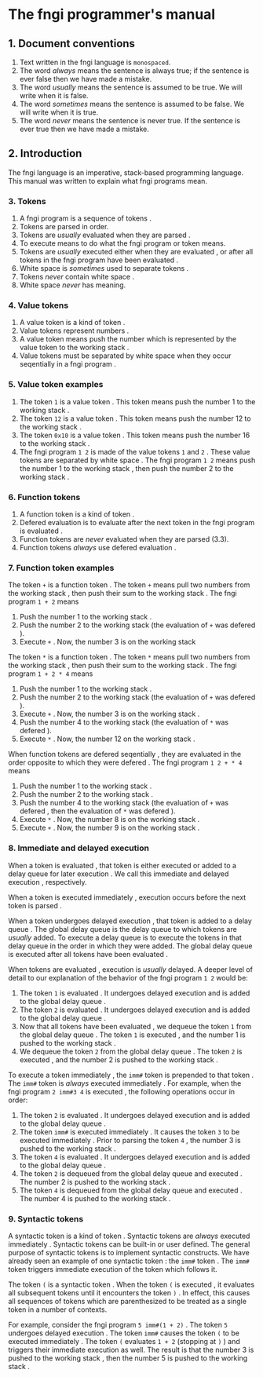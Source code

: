 <div>
<!-- Generated by cxt.py from manual.cxt -->
<h1>The fngi programmer&#x27;s manual</h1><h2>1. Document conventions</h2><ol><li value="1">Text written in the <span>		fngi language			</span> is <code>monospaced</code>.</li><li value="2">The word <span>			<i>always</i>			</span> means the sentence is always true; if the sentence is ever false then we have made a mistake.</li><li value="3">The word <span>			<i>usually</i>			</span> means the sentence is assumed to be true. We will write when it is false.</li><li value="4">The word <span>		<i>sometimes</i>			</span> means the sentence is assumed to be false. We will write when it is true.</li><li value="5">The word <span>			<i>never</i>			</span> means the sentence is never true. If the sentence is ever true then we have made a mistake.</li></ol> </p><p><h2>2. Introduction</h2>The <span>		fngi language			</span> is an imperative, stack-based programming language. This manual was written to explain what <span>		fngi programs			</span> mean.</p><p><h3>3. <span>		Tokens				</span></h3><ol><li value="1">A <span>		fngi program			</span> is a <span>		sequence			</span> of <span>			tokens				</span>.</li><li value="2"><span>		Tokens				</span> are <span>			parsed				</span> in order.</li><li value="3"><span>		Tokens				</span> are <span>			<i>usually</i>			</span> <span>		evaluated			</span> when they are <span>			parsed				</span>.</li><li value="4">To <span>			execute				</span> means to do what the <span>		fngi program			</span> or <span>			token				</span> means. </li><li value="5"><span>		Tokens				</span> are <span>			<i>usually</i>			</span> <span>		executed			</span> either when they are <span>		evaluated			</span>, or after all <span>			tokens				</span> in the <span>		fngi program			</span> have been <span>		evaluated			</span>.</li><li value="6"><span>		White space			</span> is <span>		<i>sometimes</i>			</span> used to separate <span>			tokens				</span>.</li><li value="7"><span>		Tokens				</span> <span>			<i>never</i>			</span> contain <span>		white space			</span>.</li><li value="8"><span>		White space			</span> <span>			<i>never</i>			</span> has meaning.</li></ol><h3>4. <span>		Value tokens			</span></h3><ol><li value="1">A <span>		value token			</span> is a kind of <span>			token				</span>.</li><li value="2"><span>		Value tokens			</span> represent <span>			numbers				</span>.</li><li value="3">A <span>		value token			</span> means <span>			push				</span> the <span>			number				</span> which is represented by the <span>		value token			</span> to the <span>		working stack			</span>.</li><li value="4"><span>		Value tokens			</span> must be separated by <span>		white space			</span> when they occur <span>		seqentially			</span> in a <span>		fngi program			</span>. </li></ol><h3>5. <span>		Value token			</span> examples</h3><ol><li value="1">The <span>			token				</span> <span>		<code>1</code>				</span> is a <span>		value token			</span>. This <span>			token				</span> means <span>			push				</span> the <span>			number				</span> 1 to the <span>		working stack			</span>.</li><li value="2">The <span>			token				</span> <span>		<code>12</code>			</span> is a<span>		value token			</span>. This <span>			token				</span> means <span>			push				</span> the <span>			number				</span> 12 to the <span>		working stack			</span>.</li><li value="3">The <span>			token				</span> <span>		<code>0x10</code>			</span> is a <span>		value token			</span>. This <span>			token				</span> means <span>			push				</span> the <span>			number				</span> 16 to the <span>		working stack			</span>.</li><li value="4">The <span>		fngi program			</span> <span>		<code>1 2</code>			</span> is made of the <span>		value tokens			</span> <span>		<code>1</code>				</span> and <span>		<code>2</code>				</span>. These <span>		value tokens			</span> are separated by <span>		white space			</span>. The <span>		fngi program			</span> <span>		<code>1 2</code>			</span> means <span>			push				</span> the <span>			number				</span> 1 to the <span>		working stack			</span>, then <span>			push				</span> the <span>			number				</span> 2 to the <span>		working stack			</span>. </li></ol><h3>6. <span>	Function tokens			</span></h3><ol><li value="1">A <span>		function token			</span> is a kind of <span>			token				</span>.</li><li value="2"><span>		Defered				</span> <span>		evaluation			</span> is to <span>		evaluate			</span> after the next <span>			token				</span> in the <span>		fngi program			</span> is <span>		evaluated			</span>. </li><li value="3"><span>	Function tokens			</span> are <span>			<i>never</i>			</span> <span>		evaluated			</span> when they are <span>			parsed				</span> (3.3).</li><li value="4"><span>	Function tokens			</span> <span>			<i>always</i>			</span> use <span>			defered				</span> <span>		evaluation			</span>.</li></ol><h3>7. <span>	Function token			</span> examples</h3>The <span>			token				</span> <span>		<code>+</code>				</span> is a <span>		function token			</span>. The <span>			token				</span> <span>		<code>+</code>				</span> means <span>			pull				</span> two <span>			numbers				</span> from the <span>		working stack			</span>, then <span>			push				</span> their sum to the <span>		working stack			</span>. The <span>		fngi program			</span> <span>	<code>1 + 2</code>			</span> means</p><p><ol><li value="1"><span>			Push				</span> the <span>			number				</span> 1 to the <span>		working stack			</span>.</li><li value="2"><span>			Push				</span> the <span>			number				</span> 2 to the <span>		working stack			</span> (the <span>		evaluation			</span> of <span>		<code>+</code>				</span> was <span>			defered				</span>).</li><li value="3">Execute <span>		<code>+</code>				</span>. Now, the <span>			number				</span> 3 is on the <span>		working stack			</span></li></ol>The token <span>		<code>*</code>				</span> is a <span>		function token			</span>. The <span>			token				</span> <span>		<code>*</code>				</span> means <span>			pull				</span> two <span>			numbers				</span> from the <span>		working stack			</span>, then <span>			push				</span> their sum to the <span>		working stack			</span>. The <span>		fngi program			</span> <span>	<code>1 + 2 * 4</code>			</span> means</p><p><ol><li value="1"><span>			Push				</span> the <span>			number				</span> 1 to the <span>		working stack			</span>.</li><li value="2"><span>			Push				</span> the <span>			number				</span> 2 to the <span>		working stack			</span> (the <span>		evaluation			</span> of <span>		<code>+</code>				</span> was <span>			defered				</span>).</li><li value="3">Execute <span>		<code>+</code>				</span>. Now, the <span>			number				</span> 3 is on the <span>		working stack			</span>.</li><li value="4"><span>			Push				</span> the <span>			number				</span> 4 to the <span>		working stack			</span> (the <span>		evaluation			</span> of <span>		<code>*</code>				</span> was <span>			defered				</span>).</li><li value="5">Execute <span>		<code>*</code>				</span>. Now, the <span>			number				</span> 12 on the <span>		working stack			</span>.</li></ol>When <span>		function tokens			</span> are <span>			defered				</span> <span>		seqentially			</span>, they are <span>		evaluated			</span> in the order opposite to which they were <span>			defered				</span>. The <span>		fngi program			</span> <span>	<code>1 2 + * 4</code>			</span> means</p><p><ol><li value="1"><span>			Push				</span> the <span>			number				</span> 1 to the <span>		working stack			</span>.</li><li value="2"><span>			Push				</span> the <span>			number				</span> 2 to the <span>		working stack			</span>.</li><li value="3"><span>			Push				</span> the <span>			number				</span> 4 to the <span>		working stack			</span> (the <span>		evaluation			</span> of <span>		<code>+</code>				</span> was <span>			defered				</span>, then the <span>		evaluation			</span> of <span>		<code>*</code>				</span> was <span>			defered				</span>).</li><li value="4">Execute <span>		<code>*</code>				</span>. Now, the <span>			number				</span> 8 is on the <span>		working stack			</span>.</li><li value="5">Execute <span>		<code>+</code>				</span>. Now, the <span>			number				</span> 9 is on the <span>		working stack			</span>.</li></ol><h3>8. <span>		Immediate			</span> and <span>			delayed				</span> <span>		execution			</span></h3>When a <span>			token				</span> is <span>		evaluated			</span>, that <span>			token				</span> is either <span>		executed			</span> or added to a <span>		delay queue			</span> for later <span>		execution			</span>. We call this <span>		immediate			</span> and <span>			delayed				</span> <span>		execution			</span>, respectively.</p><p>When a <span>			token				</span> is <span>		executed			</span> <span>		immediately			</span>, <span>		execution			</span> occurs before the next <span>			token				</span> is <span>			parsed				</span>.</p><p>When a <span>			token				</span> undergoes <span>			delayed				</span> <span>		execution			</span>, that <span>			token				</span> is added to a <span>		delay queue			</span>. The <span>	global delay queue		</span> is the <span>		delay queue			</span> to which <span>			tokens				</span> are <span>			<i>usually</i>			</span> added. To <span>			execute				</span> a <span>		delay queue			</span> is to <span>			execute				</span> the <span>			tokens				</span> in that <span>		delay queue			</span> in the order in which they were added. The <span>	global delay queue		</span> is <span>		executed			</span> after all <span>			tokens				</span> have been <span>		evaluated			</span>.</p><p></p><p>When <span>			tokens				</span> are <span>		evaluated			</span>, <span>		execution			</span> is <span>			<i>usually</i>			</span> delayed. A deeper level of detail to our explanation of the behavior of the <span>		fngi program			</span> <span>		<code>1 2</code>			</span> would be:</p><p><ol><li value="1">The <span>			token				</span> <span>		<code>1</code>				</span> is <span>		evaluated			</span>. It undergoes <span>			delayed				</span> <span>		execution			</span> and is added to the <span>	global delay queue		</span>.</li><li value="2">The <span>			token				</span> <span>		<code>2</code>				</span> is <span>		evaluated			</span>. It undergoes <span>			delayed				</span> <span>		execution			</span> and is added to the <span>	global delay queue		</span>.</li><li value="3">Now that all <span>			tokens				</span> have been <span>		evaluated			</span>, we dequeue the <span>			token				</span> <span>		<code>1</code>				</span> from the <span>	global delay queue		</span>. The <span>			token				</span> <span>		<code>1</code>				</span> is <span>		executed			</span>, and the <span>			number				</span> 1 is pushed to the <span>		working stack			</span>.</li><li value="4">We dequeue the <span>			token				</span> <span>		<code>2</code>				</span> from the <span>	global delay queue		</span>. The token <span>		<code>2</code>				</span> is <span>		executed			</span>, and the <span>			number				</span> 2 is pushed to the <span>		working stack			</span>.</li></ol>To <span>			execute				</span> a <span>			token				</span> <span>		immediately			</span>, the <span>		<code>imm#</code>			</span> <span>			token				</span> is prepended to that <span>			token				</span>. The <span>		<code>imm#</code>			</span> <span>			token				</span> is <span>			<i>always</i>			</span> <span>		executed			</span> <span>		immediately			</span>. For example, when the <span>		fngi program			</span> <span>	<code>2 imm#3 4</code>			</span> is <span>		executed			</span>, the following operations occur in order:</p><p><ol><li value="1">The <span>			token				</span> <span>		<code>2</code>				</span> is <span>		evaluated			</span>. It undergoes <span>			delayed				</span> <span>		execution			</span> and is added to the <span>	global delay queue		</span>.</li><li value="2">The <span>			token				</span> <span>		<code>imm#</code>			</span> is <span>		executed			</span> <span>		immediately			</span>. It causes the <span>			token				</span> <span>		<code>3</code>				</span> to be <span>		executed			</span> <span>		immediately			</span>. Prior to <span>			parsing				</span> the <span>			token				</span> <span>		<code>4</code>				</span>, the <span>			number				</span> 3 is pushed to the <span>		working stack			</span>.</li><li value="3">The <span>			token				</span> <span>		<code>4</code>				</span> is <span>		evaluated			</span>. It undergoes <span>			delayed				</span> <span>		execution			</span> and is added to the <span>	global delay queue		</span>.</li><li value="4">The <span>			token				</span> <span>		<code>2</code>				</span> is dequeued from the <span>	global delay queue		</span> and <span>		executed			</span>. The <span>			number				</span> 2 is pushed to the <span>		working stack			</span>.</li><li value="5">The <span>			token				</span> <span>		<code>4</code>				</span> is dequeued from the <span>	global delay queue		</span> and <span>		executed			</span>. The <span>			number				</span> 4 is pushed to the <span>		working stack			</span>.</li></ol><h3>9. <span>	Syntactic tokens		</span></h3>A <span>		syntactic token			</span> is a kind of <span>			token				</span>. <span>	Syntactic tokens		</span> are <span>			<i>always</i>			</span> <span>		executed			</span> <span>		immediately			</span>. <span>	Syntactic tokens		</span> can be built-in or user defined. The general purpose of <span>		syntactic tokens		</span> is to implement syntactic constructs. We have already seen an example of one <span>		syntactic token			</span>: the <span>		<code>imm#</code>			</span> <span>			token				</span>. The <span>		<code>imm#</code>			</span> <span>			token				</span> triggers <span>		immediate			</span> <span>		execution			</span> of the <span>			token				</span> which follows it.</p><p>The <span>			token				</span> <span>	<code>(</code>				</span> is a <span>		syntactic token			</span>. When the <span>			token				</span> <span>	<code>(</code>				</span> is <span>		executed			</span>, it <span>		evaluates			</span> all subsequent <span>			tokens				</span> until it encounters the <span>			token				</span> <span>	<code>)</code>				</span>. In effect, this causes all sequences of <span>			tokens				</span> which are parenthesized to be treated as a single <span>			token				</span> in a number of contexts.</p><p>For example, consider the <span>		fngi program			</span> <span>	<code>5 imm#(1 + 2)</code>		</span>. The <span>			token				</span> <span>		<code>5</code>				</span> undergoes <span>			delayed				</span> <span>		execution			</span>. The <span>			token				</span> <span>		<code>imm#</code>			</span> causes the token <span>	<code>(</code>				</span> to be <span>		executed			</span> <span>		immediately			</span>. The <span>			token				</span> <span>	<code>(</code>				</span> <span>		evaluates			</span> <span>	<code>1 + 2</code>			</span> (stopping at <span>	<code>)</code>				</span>) and triggers their <span>		immediate			</span> <span>		execution			</span> as well. The result is that the <span>			number				</span> 3 is pushed to the <span>		working stack			</span>, then the <span>			number				</span> 5 is pushed to the <span>		working stack			</span>.</p><p></p><p></p><p></p><p></p><p></p><p></p><p></p><p></p><p></p><p></p><p></div>